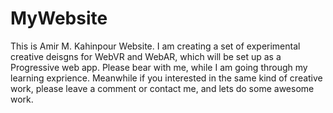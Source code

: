 # MyWebsite
This is Amir M. Kahinpour Website. I am creating a set of experimental creative deisgns for WebVR and WebAR, which will be set up as a Progressive web app. Please bear with me, while I am going through my learning exprience. Meanwhile if you interested in the same kind of creative work, please leave a comment or contact me, and lets do some awesome work.
